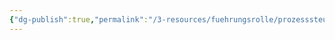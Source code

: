 ```yaml
---
{"dg-publish":true,"permalink":"/3-resources/fuehrungsrolle/prozesssteuerung/kanban/wip-limits/","created":"2024-04-10T15:23:43.980+02:00","updated":"2024-04-14T16:08:54.074+02:00"}
---
```


